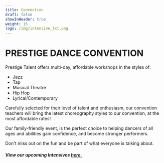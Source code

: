 ```yaml
---
title: Convention
draft: false
showInHeader: true
weight: 15
logo: /img/intensive_txt.png
---
```

# PRESTIGE DANCE CONVENTION

Prestige Talent offers multi-day, affordable workshops in the styles of:

* Jazz
* Tap
* Musical Theatre
* Hip Hop
* Lyrical/Contemporary

Carefully selected for their level of talent and enthusiasm, our convention teachers will bring the latest choreography styles to our convention, at the most affordable rates! 

Our family-friendly event, is the perfect choice to helping dancers of all ages and abilities gain confidence, and become stronger performers. 

Don't miss out on the fun and be part of what everyone is talking about. 

##### View our upcoming Intensives [here.](https://www.dancepnt.com/intensives/)